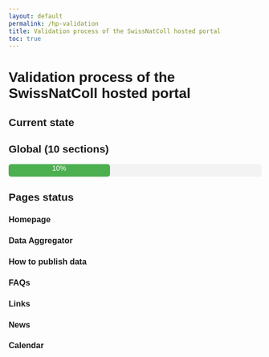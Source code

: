 ```yaml
---
layout: default
permalink: /hp-validation
title: Validation process of the SwissNatColl hosted portal
toc: true
---
```

# Validation process of the SwissNatColl hosted portal

## Current state

<!-- Section Résumé des Avancées par Groupes de Pages -->
<div id="summary">
    <div class="progress-group">
        <h2>Global (10 sections)</h2>
        <div class="progress-bar">
            <div class="progress" id="progress-principal" style="width: 40%;">10%</div>
        </div>
    </div>
</div>

## Pages status

### Homepage

### Data Aggregator

### How to publish data

### FAQs

### Links

### News

### Calendar



<head>
    <meta charset="UTF-8">
    <meta name="viewport" content="width=device-width, initial-scale=1.0">
    <title>Validation du Site Web</title>
    <style>
        body {
            font-family: Arial, sans-serif;
            margin: 20px;
        }

        .progress-group {
            margin-bottom: 20px;
        }

        .progress-group h2 {
            font-size: 1.5em;
        }

        .progress-bar {
            background-color: #f3f3f3;
            border-radius: 5px;
            position: relative;
            margin: 15px 0;
            height: 25px;
            width: 100%;
        }

        .progress {
            background-color: #4caf50;
            height: 100%;
            border-radius: 5px;
            text-align: center;
            color: white;
        }

        .page-detail {
            margin-bottom: 20px;
        }

        .page-detail h3 {
            margin: 0;
        }

        .validation-system {
            margin-top: 10px;
        }

        .validation-system label {
            margin-right: 10px;
        }

        .validated {
            color: green;
            font-weight: bold;
        }
    </style>
</head>
